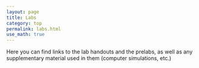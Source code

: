 ```yaml
---
layout: page
title: Labs
category: top
permalink: labs.html 
use_math: true
---
```



Here you can find links to the lab handouts and the prelabs, as well as any supplementary material used in them (computer simulations, etc.)


